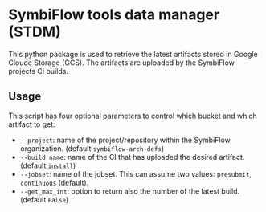 # SymbiFlow tools data manager (STDM)

This python package is used to retrieve the latest artifacts stored in Google Cloude Storage (GCS).
The artifacts are uploaded by the SymbiFlow projects CI builds.

## Usage

This script has four optional parameters to control which bucket and which artifact to get:

- `--project`: name of the project/repository within the SymbiFlow organization. (default `symbiflow-arch-defs`)
- `--build_name`: name of the CI that has uploaded the desired artifact. (default `install`)
- `--jobset`: name of the jobset. This can assume two values: `presubmit`, `continuous` (default).
- `--get_max_int`: option to return also the number of the latest build. (default `False`)
